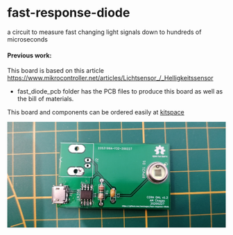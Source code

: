 # fast-response-diode
a circuit to measure fast changing light signals down to hundreds of microseconds

#### Previous work:
This board is based on this article <https://www.mikrocontroller.net/articles/Lichtsensor_/_Helligkeitssensor>



- fast_diode_pcb folder has the PCB files to produce this board as well as the bill of materials.

This board and components can be ordered easily at [kitspace]()

![](/board.jpg)